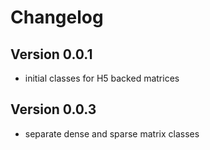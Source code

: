 # Changelog

## Version 0.0.1

- initial classes for H5 backed matrices

## Version 0.0.3

- separate dense and sparse matrix classes